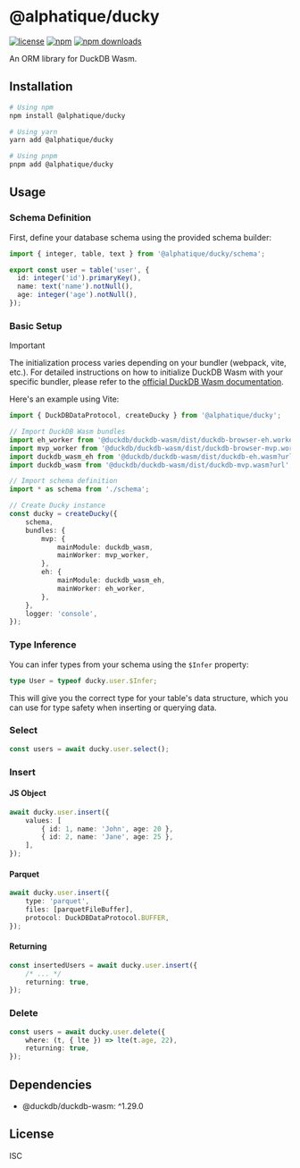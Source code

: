 # @alphatique/ducky

[![license](https://img.shields.io/npm/l/@alphatique/ducky)](https://github.com/alphatique/ducky/blob/main/LICENSE)
[![npm](https://img.shields.io/npm/v/@alphatique/ducky)](https://www.npmjs.com/package/@alphatique/ducky)
[![npm downloads](https://img.shields.io/npm/dm/@alphatique/ducky)](https://www.npmjs.com/package/@alphatique/ducky)

An ORM library for DuckDB Wasm.

## Installation

```sh
# Using npm
npm install @alphatique/ducky

# Using yarn
yarn add @alphatique/ducky

# Using pnpm
pnpm add @alphatique/ducky
```

## Usage

### Schema Definition

First, define your database schema using the provided schema builder:

```ts:schema.ts
import { integer, table, text } from '@alphatique/ducky/schema';

export const user = table('user', {
  id: integer('id').primaryKey(),
  name: text('name').notNull(),
  age: integer('age').notNull(),
});
```

### Basic Setup

> [!IMPORTANT]
> The initialization process varies depending on your bundler (webpack, vite, etc.). For detailed instructions on how to initialize DuckDB Wasm with your specific bundler, please refer to the [official DuckDB Wasm documentation](https://duckdb.org/docs/stable/clients/wasm/instantiation.html).

Here's an example using Vite:

```ts
import { DuckDBDataProtocol, createDucky } from '@alphatique/ducky';

// Import DuckDB Wasm bundles
import eh_worker from '@duckdb/duckdb-wasm/dist/duckdb-browser-eh.worker.js?url';
import mvp_worker from '@duckdb/duckdb-wasm/dist/duckdb-browser-mvp.worker.js?url';
import duckdb_wasm_eh from '@duckdb/duckdb-wasm/dist/duckdb-eh.wasm?url';
import duckdb_wasm from '@duckdb/duckdb-wasm/dist/duckdb-mvp.wasm?url';

// Import schema definition
import * as schema from './schema';

// Create Ducky instance
const ducky = createDucky({
	schema,
	bundles: {
		mvp: {
			mainModule: duckdb_wasm,
			mainWorker: mvp_worker,
		},
		eh: {
			mainModule: duckdb_wasm_eh,
			mainWorker: eh_worker,
		},
	},
	logger: 'console',
});
```

### Type Inference

You can infer types from your schema using the `$Infer` property:

```ts
type User = typeof ducky.user.$Infer;
```

This will give you the correct type for your table's data structure, which you can use for type safety when inserting or querying data.

### Select

```ts
const users = await ducky.user.select();
```

### Insert

#### JS Object

```ts
await ducky.user.insert({
	values: [
		{ id: 1, name: 'John', age: 20 },
		{ id: 2, name: 'Jane', age: 25 },
	],
});
```

#### Parquet

```ts
await ducky.user.insert({
	type: 'parquet',
	files: [parquetFileBuffer],
	protocol: DuckDBDataProtocol.BUFFER,
});
```

#### Returning

```ts
const insertedUsers = await ducky.user.insert({
	/* ... */
	returning: true,
});
```

### Delete

```ts
const users = await ducky.user.delete({
	where: (t, { lte }) => lte(t.age, 22),
	returning: true,
});
```

## Dependencies

-   @duckdb/duckdb-wasm: ^1.29.0

## License

ISC
